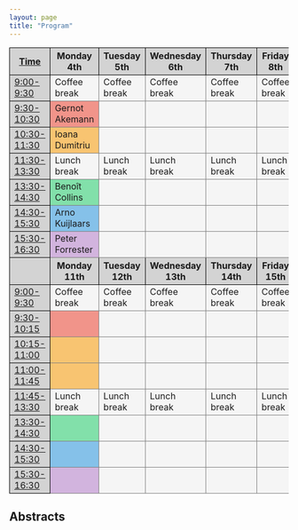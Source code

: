 ```yaml
---
layout: page
title: "Program"
---
```


<style>
        table{overflow-y: hidden;}
        .t0{background-color:LightGray; border: 1px solid black}
        .t1{background-color:#f1948a; border: 1px solid gray}
        .t2{background-color:#f8c471; border: 1px solid gray}
        .t3{background-color:#82e0aa; border: 1px solid gray}
        .t4{background-color:#85c1e9; border: 1px solid gray}
        .t5{background-color:#d2b4de; border: 1px solid gray}
        .t6{background-color:WhiteSmoke; border: 1px solid gray}
</style>

<body>
  <table>
    <tr>
      <th class="t0"><u>Time</u></th>
      <th class="t0">Monday 4th</th>
      <th class="t0">Tuesday 5th</th>
      <th class="t0">Wednesday 6th</th>
      <th class="t0">Thursday 7th</th>
      <th class="t0">Friday 8th</th>
    </tr>
    <tr>
      <td class="t0"><u>9:00-9:30</u></td>
      <td class="t6">Coffee break</td>
      <td class="t6">Coffee break</td>
      <td class="t6">Coffee break</td>
      <td class="t6">Coffee break</td>
      <td class="t6">Coffee break</td>
    </tr>
    <tr>
      <td class="t0"><u>9:30-10:30</u></td>
      <td class="t1">Gernot Akemann</td>
      <td class="t6"></td>
      <td class="t6"></td>
      <td class="t6"></td>
      <td class="t6"></td>
    </tr>
    <tr>
      <td class="t0"><u>10:30-11:30</u></td>
      <td class="t2">Ioana Dumitriu</td>
      <td class="t6"></td>
      <td class="t6"></td>
      <td class="t6"></td>
      <td class="t6"></td>
    </tr>
    <tr>
      <td class="t0"><u>11:30-13:30</u></td>
      <td class="t6">Lunch break</td>
      <td class="t6">Lunch break</td>
      <td class="t6">Lunch break</td>
      <td class="t6">Lunch break</td>
      <td class="t6">Lunch break</td>
    </tr>
    <tr>
      <td class="t0"><u>13:30-14:30</u></td>
      <td class="t3">Benoît Collins</td>
      <td class="t6"></td>
      <td class="t6"></td>
      <td class="t6"></td>
      <td class="t6"></td>
    </tr>
    <tr>
      <td class="t0"><u>14:30-15:30</u></td>
      <td class="t4">Arno Kuijlaars</td>
      <td class="t6"></td>
      <td class="t6"></td>
      <td class="t6"></td>
      <td class="t6"></td>
    </tr>
    <tr>
      <td class="t0"><u>15:30-16:30</u></td>
      <td class="t5">Peter Forrester</td>
      <td class="t6"></td>
      <td class="t6"></td>
      <td class="t6"></td>
      <td class="t6"></td>
    </tr>
    <tr>
      <th class="t0"></th>
      <th class="t0">Monday 11th</th>
      <th class="t0">Tuesday 12th</th>
      <th class="t0">Wednesday 13th</th>
      <th class="t0">Thursday 14th</th>
      <th class="t0">Friday 15th</th>
    </tr>
    <tr>
      <td class="t0"><u>9:00-9:30</u></td>
      <td class="t6">Coffee break</td>
      <td class="t6">Coffee break</td>
      <td class="t6">Coffee break</td>
      <td class="t6">Coffee break</td>
      <td class="t6">Coffee break</td>
    </tr>
    <tr>
      <td class="t0"><u>9:30-10:15</u></td>
      <td class="t1"></td>
      <td class="t6"></td>
      <td class="t6"></td>
      <td class="t6"></td>
      <td class="t6"></td>
    </tr>
    <tr>
      <td class="t0"><u>10:15-11:00</u></td>
      <td class="t2"></td>
      <td class="t6"></td>
      <td class="t6"></td>
      <td class="t6"></td>
      <td class="t6"></td>
    </tr>
    <tr>
      <td class="t0"><u>11:00-11:45</u></td>
      <td class="t2"></td>
      <td class="t6"></td>
      <td class="t6"></td>
      <td class="t6"></td>
      <td class="t6"></td>
    </tr>
    <tr>
      <td class="t0"><u>11:45-13:30</u></td>
      <td class="t6">Lunch break</td>
      <td class="t6">Lunch break</td>
      <td class="t6">Lunch break</td>
      <td class="t6">Lunch break</td>
      <td class="t6">Lunch break</td>
    </tr>
    <tr>
      <td class="t0"><u>13:30-14:30</u></td>
      <td class="t3"></td>
      <td class="t6"></td>
      <td class="t6"></td>
      <td class="t6"></td>
      <td class="t6"></td>
    </tr>
    <tr>
      <td class="t0"><u>14:30-15:30</u></td>
      <td class="t4"></td>
      <td class="t6"></td>
      <td class="t6"></td>
      <td class="t6"></td>
      <td class="t6"></td>
    </tr>
    <tr>
      <td class="t0"><u>15:30-16:30</u></td>
      <td class="t5"></td>
      <td class="t6"></td>
      <td class="t6"></td>
      <td class="t6"></td>
      <td class="t6"></td>
    </tr>
  </table>

  <h2>Abstracts</h2>
</body>
